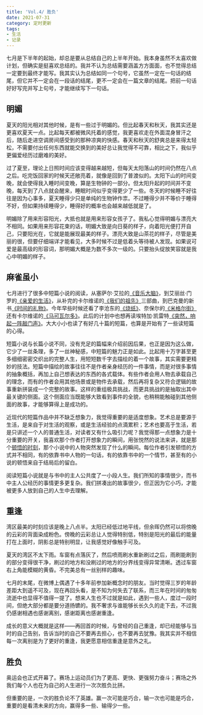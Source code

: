 ```yaml
---
title: 'Vol.4/ 胜负'
date: 2021-07-31
category: 定时更新
tags:
- 生活
- 记录
---
```


七月是下半年的起始，却总是要从总结自己的上半年开始。我本身虽然不太喜欢做计划，但确实是挺喜欢总结的。我并不认为总结需要涵盖方方面面，也不觉得总结一定要到最终才能写。我其实认为总结如同一个句号，它虽然一定在一句话的结尾，但它并不一定会在一段话的结尾，更不一定会在一篇文章的结尾。把前一句话好好写完并写上句号，才能继续写下一句话。

## 明媚

夏天的阳光相对其他时候，是有一些过于明媚的。但比起春天和秋天，我其实还是更喜欢夏天一点。比起每天都被微风托着的感觉，我更喜欢走在外面混身冒汗之后，随后走进空调房间感受到的那种凉爽的快感。春天和秋天的舒爽总是来得太轻松，不需要付出任何东西就能交换到的美好总让我觉得不可靠，相比之下，我似乎更偏爱经历过磨难的美好。

<!--more-->

过了夏至，理论上日照时间应该变得越来越短，但每天太阳落山的时间仍然在八点之后。吃完饭回家的时候天还敞亮着，就像是回到了普渡似的。太阳下山的时间变晚，就会使得我入睡时间变晚，算是生物钟的一部分。但太阳升起的时间并不变晚，每天到了八点就会醒来，睡眠时间似乎变得更少了一些。冬天的时候睡不好往往是因为心事多，夏天睡得少只是单纯的生物钟作祟。不过睡得少并不等价于睡得不好，但如果持续睡得少，睡得好的概率也会越来越低就是了。

明媚除了用来形容阳光，大抵也就是用来形容女孩子了。我私心觉得明媚与漂亮大不相同。如果用来形容花束的话，明媚大致是向日葵的样子，向着阳光便打开自己，只要阳光在，它就是能展现最美的样子。漂亮大致是山茶花的样子，尽管是美丽的很，但要仔细端详才能看见，大多时候不过是低着头等待被人发现。如果说可爱是最高级的形容词，那明媚大概是为数不多次一级的。只要抬头绽放笑容就是我心中明媚的样子。

## 麻雀虽小

七月进行了很多中短篇小说的阅读，从塞萨尔·艾拉的[《音乐大脑》](https://book.douban.com/subject/33427743/)，到艾丽丝·门罗的[《亲爱的生活》](https://book.douban.com/subject/25870629/)，从补完的卡尔维诺的[《我们的祖先》](http://www.ruanyifeng.com/calvino/novel/our_ancestors/)三部曲，到巴克曼的新书[《时间的礼物》](https://book.douban.com/subject/30390651/)。今年早些时候还看了李沧东的[《烧纸》](https://book.douban.com/subject/30441551/)、奈保尔的[《米格尔街》](https://book.douban.com/subject/21346008/)还有卡尔维诺的[《马可瓦尔多》](https://book.douban.com/subject/34799583/)。此后的计划中也想再读埃特加·凯雷特[《突然，响起一阵敲门声》](https://book.douban.com/subject/35060240/)。大大小小也读了有好几十篇的短篇，也算是开始有了一些读短篇的心得。

短篇小说与长篇小说不同，没有充足的篇幅来介绍前因后果，也正是因为这么做，它少了一丝条理，多了一丝神秘感，中短篇的魅力正是如此。比起用十万字甚至更多细细密密交织出的完整人生，用短短数千字去描绘的着一个故事，其实需要更精妙的技法。短篇中描绘的故事往往不是作者亲身经历的一件事情，而是对很多事情的抽象概括，再加上自己想表达的东西的各式载体。有些作者会用人物去承载自己的理念，而有的作者会用其他场景或是物件去承载，然后再将复杂又符合逻辑的故事重新拼装成一个完整的故事。这样的重组极具挑战，而更具挑战的是抽取出其中最关键的侧面。这个侧面应当既能够大致看到事件的全貌，也稍稍能触碰到其他侧面的故事，才能够算得上是成功的。

近现代的短篇作品中并不缺乏想象力，我觉得重要的是适度想象。艺术总是要源于生活，是来自于对生活的观察，或是生活经验的点滴累积；艺术也要高于生活，若是只讲述一个人的普通生活，对读者又有什么吸引力呢？我觉得那一点想象力是十分重要的开关，我喜欢那个作者打开想象力的瞬间，用张悦然的说法来讲，就是那个[顿悟的时刻](https://book.douban.com/subject/35081657/)，那个小说中的人物突然发现了什么的瞬间。每位作者引发顿悟的方式并不相同，有的依靠书中人物的一句话，有的依靠书中的一个情节，甚至有的小说的顿悟来自于结局后的留白。

阅读短篇小说就是与书中的主人公共度了一小段人生。我们所知的事情很少，而书中主人公经历的事情更多更复杂。我们拼凑出的故事很少，但正因为它小巧，才能被更多人放到自己的人生中去理解。

## 重逢

湾区最美的时刻应该是晚上八点半。太阳已经低过地平线，但余晖仍然可以将傍晚的云彩的背面染成粉色。傍晚的云彩总让人觉得特别低，特别是阳光的最后的能量打在上面时，阴影总是特别明显，让我感觉好像触手可及。

夏天的湾区不太下雨。车窗有点落灰了，然后喷雨刷水重新刷过之后，雨刷能刷到的部分变得很干净，刷过的地方和没刷过的地方的分界线变得异常清晰。透过车窗右上角能模糊的黄昏。不完美总有一丝别样的趣味。

七月的末尾，在微博上偶遇了十多年前参加新概念时的朋友。当时觉得三岁的年龄差距大到遥不可及，现在再回头看，是不知为何失去了联系，而三年在时间的匆匆流逝中也显得不值得一提了。想来人生也不过就是如此，遇到一些人，度过一段时间，但绝大部分都是要分道扬镳的。我不奢求与谁能够长长久久的走下去，不过我仍感谢相遇也感谢离别，感谢距离也感谢重逢。

成长的意义大概就是这样——再回首的时候，与曾经的自己重逢，却已经能够与当时的自己告别，告诉当时的自己不要再去担心，也不要再去犹豫。我其实并不相信每一次离别是为了更好的重逢，我更愿意相信重逢是意外之礼。

## 胜负

奥运会也正式开幕了。赛场上运动员们为了更高、更快、更强努力奋斗；赛场之外我们每个人也在为自己的人生进行一次次胜负比拼。

但重要的是，一次的胜负论不了英雄。赢一次可能是巧合，输一次也可能是巧合，重要的是看清未来的方向，赢得多一些、输得少一些。
